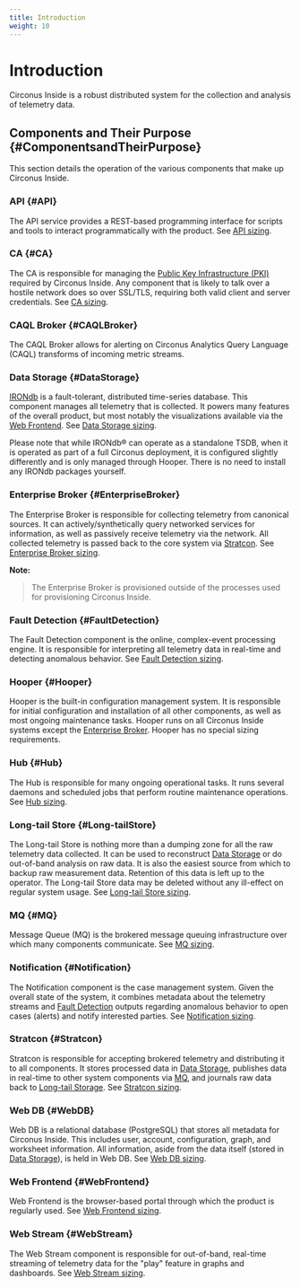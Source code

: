 ```yaml
---
title: Introduction
weight: 10
---
```


# Introduction

Circonus Inside is a robust distributed system for the collection and analysis
of telemetry data.

## Components and Their Purpose {#ComponentsandTheirPurpose}

This section details the operation of the various components that make up Circonus Inside.

### API {#API}

The API service provides a REST-based programming interface for scripts and tools to interact programmatically with the product. See [API sizing](/circonus/on-premises/installation/getting-started#APIsizing).

### CA {#CA}

The CA is responsible for managing the [Public Key Infrastructure (PKI)](/circonus/on-premises/installation/getting-started/#PublicKeyInfrastructurePKI) required by Circonus Inside. Any component that is likely to talk over a hostile network does so over SSL/TLS, requiring both valid client and server credentials. See [CA sizing](/circonus/on-premises/installation/getting-started#CAsizing).

### CAQL Broker {#CAQLBroker}

The CAQL Broker allows for alerting on Circonus Analytics Query Language (CAQL) transforms of incoming metric streams.

### Data Storage {#DataStorage}

[IRONdb](/irondb/) is a
fault-tolerant, distributed time-series database.  This component manages all
telemetry that is collected.  It powers many features of the overall product,
but most notably the visualizations available via the [Web
Frontend](/circonus/on-premises/components/#WebFrontend). See [Data Storage
sizing](/circonus/on-premises/installation/getting-started#DataStoragesizing).

Please note that while IRONdb&reg; can operate as a standalone TSDB, when it is
operated as part of a full Circonus deployment, it is configured slightly
differently and is only managed through Hooper. There is no need to install any
IRONdb packages yourself.

### Enterprise Broker {#EnterpriseBroker}

The Enterprise Broker is responsible for collecting telemetry from canonical sources. It can actively/synthetically query networked services for information, as well as passively receive telemetry via the network.  All collected telemetry is passed back to the core system via [Stratcon](/circonus/on-premises/components/#Stratcon). See [Enterprise Broker sizing](/circonus/on-premises/installation/getting-started#EnterpriseBrokersizing).

**Note:**
> The Enterprise Broker is provisioned outside of the processes used for provisioning Circonus Inside.

### Fault Detection {#FaultDetection}

The Fault Detection component is the online, complex-event processing engine. It is responsible for interpreting all telemetry data in real-time and detecting  anomalous behavior. See [Fault Detection sizing](/circonus/on-premises/installation/getting-started#FaultDetectionsizing).

### Hooper {#Hooper}

Hooper is the built-in configuration management system.  It is responsible for initial configuration and installation of all other components, as well as most ongoing maintenance tasks.  Hooper runs on all Circonus Inside systems except the [Enterprise Broker](/circonus/on-premises/components/#EnterpriseBroker). Hooper has no special sizing requirements.

### Hub {#Hub}

The Hub is responsible for many ongoing operational tasks.  It runs several daemons and scheduled jobs that perform routine maintenance operations. See [Hub sizing](/circonus/on-premises/installation/getting-started#Hubsizing).

### Long-tail Store {#Long-tailStore}

The Long-tail Store is nothing more than a dumping zone for all the raw telemetry data collected.  It can be used to reconstruct [Data Storage](/circonus/on-premises/components/#DataStorage) or do out-of-band analysis on raw data. It is also the easiest source from which to backup raw measurement data. Retention of this data is left up to the operator. The Long-tail Store data may be deleted without any ill-effect on regular system usage. See [Long-tail Store sizing](/circonus/on-premises/installation/getting-started#Long-tailStoresizing).

### MQ {#MQ}

Message Queue (MQ) is the brokered message queuing infrastructure over which many components communicate. See [MQ sizing](/circonus/on-premises/installation/getting-started#MQsizing).

### Notification {#Notification}

The Notification component is the case management system.  Given the overall state of the system, it combines metadata about the telemetry streams and [Fault Detection](/circonus/on-premises/components/#FaultDetection) outputs regarding anomalous behavior to open cases (alerts) and notify interested parties. See [Notification sizing](/circonus/on-premises/installation/getting-started#Notificationsizing).

### Stratcon {#Stratcon}

Stratcon is responsible for accepting brokered telemetry and distributing it to all components.  It stores processed data in [Data Storage](/circonus/on-premises/components/#DataStorage), publishes data in real-time to other system components via [MQ](/circonus/on-premises/components/#MQ), and journals raw data back to [Long-tail Storage](/circonus/on-premises/components/#Long-tailStore). See [Stratcon sizing](/circonus/on-premises/installation/getting-started#Stratconsizing).

### Web DB {#WebDB}

Web DB is a relational database (PostgreSQL) that stores all metadata for Circonus Inside.  This includes user, account, configuration, graph, and worksheet information.  All information, aside from the data itself (stored in [Data Storage](/circonus/on-premises/components/#DataStorage)), is held in Web DB. See [Web DB sizing](/circonus/on-premises/installation/getting-started#WebDBsizing).

### Web Frontend {#WebFrontend}

Web Frontend is the browser-based portal through which the product is regularly used. See [Web Frontend sizing](/circonus/on-premises/installation/getting-started#WebFrontendsizing).

### Web Stream {#WebStream}

The Web Stream component is responsible for out-of-band, real-time streaming of telemetry data for the "play" feature in graphs and dashboards. See [Web Stream sizing](/circonus/on-premises/installation/getting-started#WebStreamsizing).
